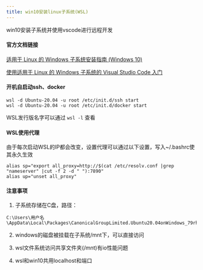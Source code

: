 ```yaml
---
title: win10安装linux子系统(WSL)
---
```


win10安装子系统并使用vscode进行远程开发

#### 官方文档链接

[适用于 Linux 的 Windows 子系统安装指南 (Windows 10)](https://docs.microsoft.com/zh-cn/windows/wsl/install-win10)

[使用适用于 Linux 的 Windows 子系统的 Visual Studio Code 入门](https://docs.microsoft.com/zh-cn/windows/wsl/tutorials/wsl-vscode)

#### 开机自启动ssh、docker

``` shell
wsl -d Ubuntu-20.04 -u root /etc/init.d/ssh start
wsl -d Ubuntu-20.04 -u root /etc/init.d/docker start
```

WSL发行版名字可以通过  `wsl -l` 查看

#### WSL使用代理

由于每次启动WSL的IP都会改变，设置代理可以通过以下设置，写入~/.bashrc使其永久生效

``` shell
alias sp="export all_proxy=http://$(cat /etc/resolv.conf |grep "nameserver" |cut -f 2 -d " "):7890"
alias up="unset all_proxy"
```

#### 注意事项

1. 子系统存储在C盘，路径：

``` shell
C:\Users\用户名\AppData\Local\Packages\CanonicalGroupLimited.Ubuntu20.04onWindows_79rhkp1fndgsc\LocalState
```

2. windows的磁盘被挂载在子系统/mnt下，可以直接访问

3. wsl文件系统访问共享文件夹(/mnt)有io性能问题

4. wsl和win10共用localhost和端口
